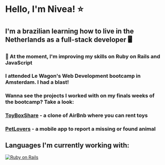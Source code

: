 # Hello, I'm Nivea! ⭐

## I'm a brazilian learning how to live in the Netherlands as a full-stack developer 🖥

### 🦑 At the moment, I'm improving my skills on Ruby on Rails and JavaScript
### I attended Le Wagon's Web Development bootcamp in Amsterdam. I had a blast!

### Wanna see the projects I worked with on my finals weeks of the bootcamp? Take a look: 

### [ToyBoxShare](https://github.com/niveavilar/ToyBoxShare) - a clone of AirBnb where you can rent toys
### [PetLovers](https://github.com/niveavilar/PetLovers) - a mobile app to report a missing or found animal

## Languages I'm currently working with: 

[![Ruby on Rails](https://img.shields.io/badge/Ruby_on_Rails-CC0000?style=for-the-badge&logo=ruby-on-rails&logoColor=white)](https://rubyonrails.org/)


<!--
**niveavilar/niveavilar** is a ✨ _special_ ✨ repository because its `README.md` (this file) appears on your GitHub profile.

Here are some ideas to get you started:

- 🔭 I’m currently working on ...
- 🌱 I’m currently learning ...
- 👯 I’m looking to collaborate on ...
- 🤔 I’m looking for help with ...
- 💬 Ask me about ...
- 📫 How to reach me: ...
- 😄 Pronouns: ...
- ⚡ Fun fact: ...
-->
